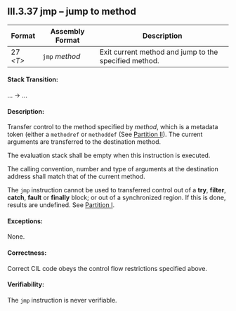 ## III.3.37 jmp &ndash; jump to method

 | Format | Assembly Format | Description
 | ---- | ---- | ----
 | 27 _\<T\>_ | `jmp` _method_ | Exit current method and jump to the specified method.

#### Stack Transition:

&hellip; &rarr; &hellip;

#### Description:

Transfer control to the method specified by _method_, which is a metadata token (either a `methodref` or `methoddef` (See [Partition II](#todo-missing-hyperlink)). The current arguments are transferred to the destination method.

The evaluation stack shall be empty when this instruction is executed.

The calling convention, number and type of arguments at the destination address shall match that of the current method.

The `jmp` instruction cannot be used to transferred control out of a **try**, **filter**, **catch**, **fault** or **finally** block; or out of a synchronized region. If this is done, results are undefined. See [Partition I](#todo-missing-hyperlink).

#### Exceptions:

None.

#### Correctness:

Correct CIL code obeys the control flow restrictions specified above.

#### Verifiability:

The `jmp` instruction is never verifiable.
